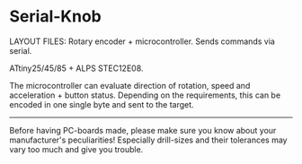 
Serial-Knob
===========

LAYOUT FILES: Rotary encoder + microcontroller. Sends commands via serial.

ATtiny25/45/85 + ALPS STEC12E08.

The microcontroller can evaluate direction of rotation, speed and acceleration + button status.
Depending on the requirements, this can be encoded in one single byte and sent to the target.


---

Before having PC-boards made, please make sure you know about your manufacturer's peculiarities!
Especially drill-sizes and their tolerances may vary too much and give you trouble.

